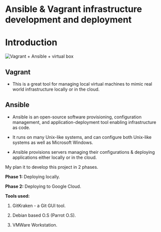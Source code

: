 # Ansible & Vagrant infrastructure development and deployment


# Introduction

![Vagrant + Ansible + virtual box](https://github.com/House-Of-Research/Ansible-Vagrant-local-infrastructure-development-and-deployment/blob/main/Images%20%26%20gifs/Vagrant-Ansible3.png)

## Vagrant 

- This is a great tool for managing local virtual machines to mimic real world infrastructure locally or in the cloud.

## Ansible

- Ansible is an open-source software provisioning, configuration management, and application-deployment tool enabling infrastructure as code.

- It runs on many Unix-like systems, and can configure both Unix-like systems as well as Microsoft Windows.

- Ansible provisions servers managing their configurations & deploying applications either locally or in the cloud.


My plan it to develop this project in 2 phases.

**Phase 1:** Deploying locally.

**Phase 2:** Deploying to Google Cloud.

**Tools used:**
1. GitKraken - a Git GUI tool.

2. Debian based O.S (Parrot O.S).

3. VMWare Workstation.


